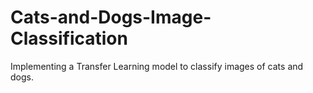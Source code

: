 # Cats-and-Dogs-Image-Classification
Implementing a Transfer Learning model to classify images of cats and dogs.

